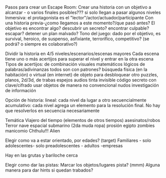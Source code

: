Pasos para crear un Escape Room:
Crear una historia con un objetivo a alcanzar - o varios finales posibles??? si solo llegan a pasar algunos niveles
Inmersiva: el protagonista es el "lector"/actor/actuador/participante
Con una historia previa-¿como llegamos a este momento?/que pasó antes?
El objetivo es encontrar algo? descubrir un secreto? encontrar culpable? escapar? detener un plan malvado?
Tono del juego: dado por el objetivo, es survival, heroico, de suspenso, asfixiante, terrorifico, competitivo? (se podrá? o siempre es colaborativo?)

Dividir la historia en 4/5 niveles/escenarios/escenas mayores
Cada escena tiene uno o más acertijos para superar el nivel y entrar en la otra escena
Tipos de acertijos:
de combinación
visuales
matemáticos
lógicos
de palabras/adivinanzas
todos son con patrones?
búsqueda física (en la habitación) o virtual (en internet) de objeto para desbloquear otro
puzzles, planos, 2d/3d, de trabas
espejos
audios
tinta invisible
código secreto con clave/cifrado
usar objetos de manera no convencional
nudos
investigación de información

Opción de historia:
lineal: cada nivel da lugar a otro secuencialmente
acumulativo: cada nivel agrega un elemento para la resolución final. No hay que resolverlos en secuencia necesariamente

Temática
Viajero del tiempo (elementos de otros tiempos)
asesinatos/robos
Terror
nave espacial
submarino (2da muda ropa)
prosión
egipto
zombies
manicomio
Chthulu!!!
Alien

Elegir como va a estar orientado, por edades? (target)
Familiares - solo adolescentes- solo preadolescentes - adultos -empresas

Hay en las grutas y bariloche cerca

Elegir como dar las pistas:
Marcar los objetos/lugares pista? (mmm)
Alguna manera para dar hints si quedan trabados?